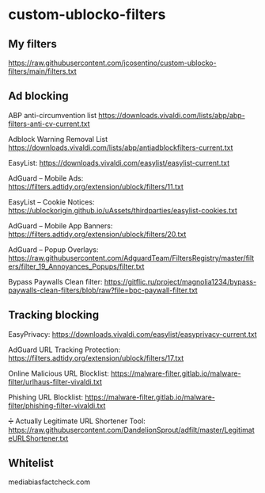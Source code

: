 # custom-ublocko-filters

## My filters
https://raw.githubusercontent.com/jcosentino/custom-ublocko-filters/main/filters.txt

## Ad blocking
ABP anti-circumvention list
https://downloads.vivaldi.com/lists/abp/abp-filters-anti-cv-current.txt

Adblock Warning Removal List
https://downloads.vivaldi.com/lists/abp/antiadblockfilters-current.txt

EasyList:
https://downloads.vivaldi.com/easylist/easylist-current.txt

AdGuard – Mobile Ads:
https://filters.adtidy.org/extension/ublock/filters/11.txt

EasyList – Cookie Notices:
https://ublockorigin.github.io/uAssets/thirdparties/easylist-cookies.txt

AdGuard – Mobile App Banners:
https://filters.adtidy.org/extension/ublock/filters/20.txt

AdGuard – Popup Overlays:
https://raw.githubusercontent.com/AdguardTeam/FiltersRegistry/master/filters/filter_19_Annoyances_Popups/filter.txt

Bypass Paywalls Clean filter:
https://gitflic.ru/project/magnolia1234/bypass-paywalls-clean-filters/blob/raw?file=bpc-paywall-filter.txt

## Tracking blocking
EasyPrivacy:
https://downloads.vivaldi.com/easylist/easyprivacy-current.txt

AdGuard URL Tracking Protection:
https://filters.adtidy.org/extension/ublock/filters/17.txt

Online Malicious URL Blocklist:
https://malware-filter.gitlab.io/malware-filter/urlhaus-filter-vivaldi.txt

Phishing URL Blocklist:
https://malware-filter.gitlab.io/malware-filter/phishing-filter-vivaldi.txt

➗ Actually Legitimate URL Shortener Tool:
https://raw.githubusercontent.com/DandelionSprout/adfilt/master/LegitimateURLShortener.txt

## Whitelist
mediabiasfactcheck.com
